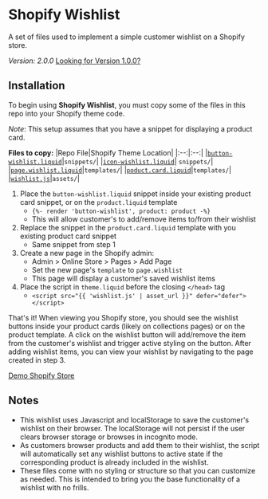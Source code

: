 # Shopify Wishlist

A set of files used to implement a simple customer wishlist on a Shopify store.

_Version: 2.0.0_ [Looking for Version 1.0.0?](https://github.com/dlerm/shopify-wishlist/tree/version/1.0.0)

## Installation

To begin using **Shopify Wishlist**, you must copy some of the files in this repo into your Shopify theme code.

_Note_: This setup assumes that you have a snippet for displaying a product card.

**Files to copy:**
|Repo File|Shopify Theme Location|
|:--:|:--:|
|[`button-wishlist.liquid`]()|`snippets/`|
|[`icon-wishlist.liquid`]()| `snippets/`|
|[`page.wishlist.liquid`]()|`templates/`|
|[`poduct.card.liquid`]()|`templates/`|
|[`wishlist.js`]()|`assets/`|

1. Place the `button-wishlist.liquid` snippet inside your existing product card snippet, or on the `product.liquid` template
   - `{%- render 'button-wishlist', product: product -%}`
   - This will allow customer's to add/remove items to/from their wishlist
2. Replace the snippet in the `product.card.liquid` template with you existing product card snippet
   - Same snippet from step 1
3. Create a new page in the Shopify admin:
   - Admin > Online Store > Pages > Add Page
   - Set the new page's `template` to `page.wishlist`
   - This page will display a customer's saved wishlist items
4. Place the script in `theme.liquid` before the closing `</head>` tag
   - `<script src="{{ 'wishlist.js' | asset_url }}" defer="defer"></script>`

That's it! When viewing you Shopify store, you should see the wishlist buttons inside your product cards (likely on collections pages) or on the product template. A click on the wishlist button will add/remove the item from the customer's wishlist and trigger active styling on the button. After adding wishlist items, you can view your wishlist by navigating to the page created in step 3.

[Demo Shopify Store](https://lerman-labs.myshopify.com/collections/all)

## Notes

- This wishlist uses Javascript and localStorage to save the customer's wishlist on their browser. The localStorage will not persist if the user clears browser storage or browses in incognito mode.
- As customers browser products and add them to their wishlist, the script will automatically set any wishlist buttons to active state if the corresponding product is already included in the wishlist.
- These files come with no styling or structure so that you can customize as needed. This is intended to bring you the base functionality of a wishlist with no frills.
